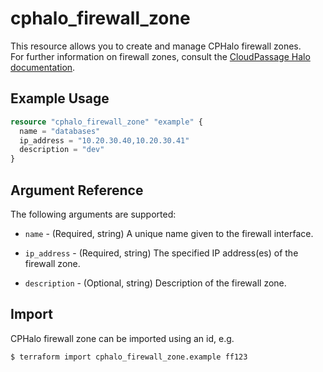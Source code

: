 # cphalo_firewall_zone

This resource allows you to create and manage CPHalo firewall zones.  
For further information on firewall zones, consult the
[CloudPassage Halo documentation](https://library.cloudpassage.com/help/cloudpassage-api-documentation#firewall-zones).

## Example Usage

```terraform
resource "cphalo_firewall_zone" "example" {
  name = "databases"
  ip_address = "10.20.30.40,10.20.30.41"
  description = "dev"
}
```

## Argument Reference

The following arguments are supported:

* `name` - (Required, string) A unique name given to the firewall interface.

* `ip_address` - (Required, string) The specified IP address(es) of the firewall zone.

* `description` - (Optional, string) Description of the firewall zone.

## Import

CPHalo firewall zone can be imported using an id, e.g.

```bash
$ terraform import cphalo_firewall_zone.example ff123
```
